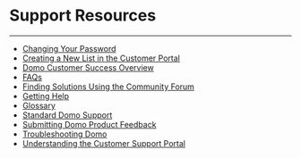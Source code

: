 


Support Resources
=================
***
* [Changing Your Password](../../raw_kb/article/changing_your_password/index.html)
* [Creating a New List in the Customer Portal](../../raw_kb/article/creating_a_new_list_in_the_customer_portal/index.html)
* [Domo Customer Success Overview](../../raw_kb/article/domo_customer_success_overview/index.html)
* [FAQs](../../raw_kb/article/faqs/index.html)
* [Finding Solutions Using the Community Forum](../../raw_kb/article/finding_solutions_using_the_community_forum/index.html)
* [Getting Help](../../raw_kb/article/getting_help/index.html)
* [Glossary](/s/article/360043427453)
* [Standard Domo Support](../../raw_kb/article/standard_domo_support/index.html)
* [Submitting Domo Product Feedback](../../raw_kb/article/submitting_domo_product_feedback/index.html)
* [Troubleshooting Domo](../../raw_kb/article/troubleshooting_domo/index.html)
* [Understanding the Customer Support Portal](../../raw_kb/article/understanding_the_customer_support_portal/index.html)
